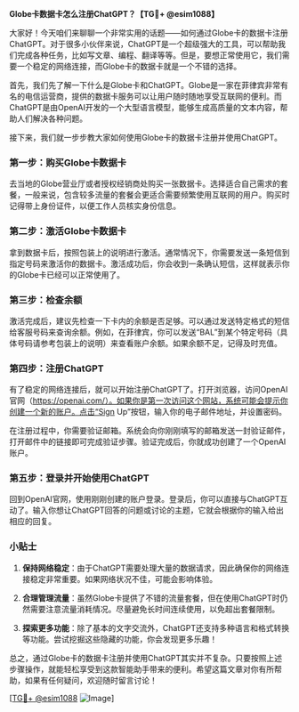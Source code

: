 **Globe卡数据卡怎么注册ChatGPT？【TG💪+ @esim1088】**

大家好！今天咱们来聊聊一个非常实用的话题——如何通过Globe卡的数据卡注册ChatGPT。对于很多小伙伴来说，ChatGPT是一个超级强大的工具，可以帮助我们完成各种任务，比如写文章、编程、翻译等等。但是，要想正常使用它，我们需要一个稳定的网络连接，而Globe卡的数据卡就是一个不错的选择。

首先，我们先了解一下什么是Globe卡和ChatGPT。Globe是一家在菲律宾非常有名的电信运营商，提供的数据卡服务可以让用户随时随地享受互联网的便利。而ChatGPT是由OpenAI开发的一个大型语言模型，能够生成高质量的文本内容，帮助人们解决各种问题。

接下来，我们就一步步教大家如何使用Globe卡的数据卡注册并使用ChatGPT。

### 第一步：购买Globe卡数据卡

去当地的Globe营业厅或者授权经销商处购买一张数据卡。选择适合自己需求的套餐，一般来说，包含较多流量的套餐会更适合需要频繁使用互联网的用户。购买时记得带上身份证件，以便工作人员核实身份信息。

### 第二步：激活Globe卡数据卡

拿到数据卡后，按照包装上的说明进行激活。通常情况下，你需要发送一条短信到指定号码来激活你的数据卡。激活成功后，你会收到一条确认短信，这样就表示你的Globe卡已经可以正常使用了。

### 第三步：检查余额

激活完成后，建议先检查一下卡内的余额是否足够。可以通过发送特定格式的短信给客服号码来查询余额。例如，在菲律宾，你可以发送“BAL”到某个特定号码（具体号码请参考包装上的说明）来查看账户余额。如果余额不足，记得及时充值。

### 第四步：注册ChatGPT

有了稳定的网络连接后，就可以开始注册ChatGPT了。打开浏览器，访问OpenAI官网（https://openai.com/）。如果你是第一次访问这个网站，系统可能会提示你创建一个新的账户。点击“Sign Up”按钮，输入你的电子邮件地址，并设置密码。

在注册过程中，你需要验证邮箱。系统会向你刚刚填写的邮箱发送一封验证邮件，打开邮件中的链接即可完成验证步骤。验证完成后，你就成功创建了一个OpenAI账户。

### 第五步：登录并开始使用ChatGPT

回到OpenAI官网，使用刚刚创建的账户登录。登录后，你可以直接与ChatGPT互动了。输入你想让ChatGPT回答的问题或讨论的主题，它就会根据你的输入给出相应的回复。

### 小贴士

1. **保持网络稳定**：由于ChatGPT需要处理大量的数据请求，因此确保你的网络连接稳定非常重要。如果网络状况不佳，可能会影响体验。
   
2. **合理管理流量**：虽然Globe卡提供了不错的流量套餐，但在使用ChatGPT时仍然需要注意流量消耗情况。尽量避免长时间连续使用，以免超出套餐限制。

3. **探索更多功能**：除了基本的文字交流外，ChatGPT还支持多种语言和格式转换等功能。尝试挖掘这些隐藏的功能，你会发现更多乐趣！

总之，通过Globe卡的数据卡注册并使用ChatGPT其实并不复杂。只要按照上述步骤操作，就能轻松享受到这款智能助手带来的便利。希望这篇文章对你有所帮助，如果有任何疑问，欢迎随时留言讨论！

[[TG💪+ @esim1088](https://t.me/s/esim1088) ![Image](https://i.postimg.cc/4NQfJmqS/Snipaste-2025-05-13-00-14-12.png)]